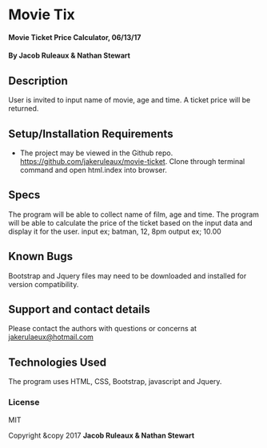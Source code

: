 # Movie Tix

#### Movie Ticket Price Calculator, 06/13/17

#### By **Jacob Ruleaux & Nathan Stewart**

## Description

User is invited to input name of movie, age and time. A ticket price will be returned.

## Setup/Installation Requirements

* The project may be viewed in the Github repo. https://github.com/jakeruleaux/movie-ticket. Clone through terminal command and open html.index into browser.

## Specs
The program will be able to collect name of film, age and time.
The program will be able to calculate the price of the ticket based on the input data and display it for the user.
input ex; batman, 12, 8pm
output ex; 10.00
## Known Bugs

Bootstrap and Jquery files may need to be downloaded and installed for version compatibility.

## Support and contact details

Please contact the authors with questions or concerns at jakerulaeux@hotmail.com

## Technologies Used

The program uses HTML, CSS, Bootstrap, javascript and Jquery.

### License

MIT

Copyright &copy 2017 **Jacob Ruleaux & Nathan Stewart**
